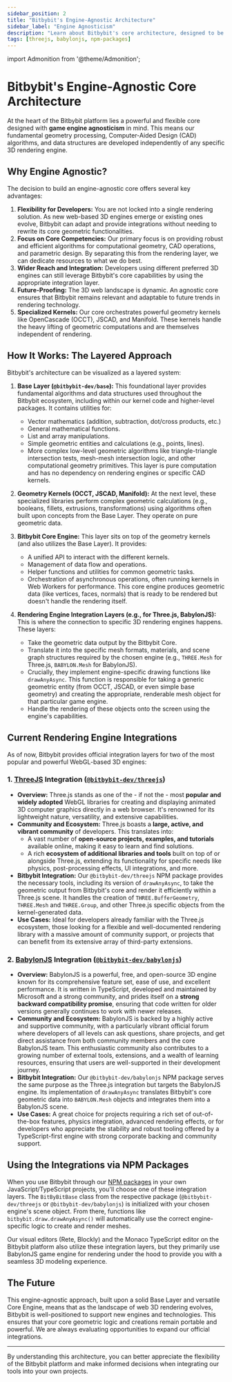 ```yaml
---
sidebar_position: 2
title: "Bitbybit's Engine-Agnostic Architecture"
sidebar_label: "Engine Agnosticism"
description: "Learn about Bitbybit's core architecture, designed to be game engine agnostic, its base layer of fundamental algorithms, and its current integrations with Three.js and BabylonJS."
tags: [threejs, babylonjs, npm-packages]
---
```


import Admonition from '@theme/Admonition';

# Bitbybit's Engine-Agnostic Core Architecture

At the heart of the Bitbybit platform lies a powerful and flexible core designed with **game engine agnosticism** in mind. This means our fundamental geometry processing, Computer-Aided Design (CAD) algorithms, and data structures are developed independently of any specific 3D rendering engine.

## Why Engine Agnostic?

The decision to build an engine-agnostic core offers several key advantages:

1.  **Flexibility for Developers:** You are not locked into a single rendering solution. As new web-based 3D engines emerge or existing ones evolve, Bitbybit can adapt and provide integrations without needing to rewrite its core geometric functionalities.
2.  **Focus on Core Competencies:** Our primary focus is on providing robust and efficient algorithms for computational geometry, CAD operations, and parametric design. By separating this from the rendering layer, we can dedicate resources to what we do best.
3.  **Wider Reach and Integration:** Developers using different preferred 3D engines can still leverage Bitbybit's core capabilities by using the appropriate integration layer.
4.  **Future-Proofing:** The 3D web landscape is dynamic. An agnostic core ensures that Bitbybit remains relevant and adaptable to future trends in rendering technology.
5.  **Specialized Kernels:** Our core orchestrates powerful geometry kernels like OpenCascade (OCCT), JSCAD, and Manifold. These kernels handle the heavy lifting of geometric computations and are themselves independent of rendering.

## How It Works: The Layered Approach

Bitbybit's architecture can be visualized as a layered system:

1.  **Base Layer (`@bitbybit-dev/base`):** This foundational layer provides fundamental algorithms and data structures used throughout the Bitbybit ecosystem, including within our kernel code and higher-level packages. It contains utilities for:
    *   Vector mathematics (addition, subtraction, dot/cross products, etc.)
    *   General mathematical functions.
    *   List and array manipulations.
    *   Simple geometric entities and calculations (e.g., points, lines).
    *   More complex low-level geometric algorithms like triangle-triangle intersection tests, mesh-mesh intersection logic, and other computational geometry primitives.
    This layer is pure computation and has no dependency on rendering engines or specific CAD kernels.

2.  **Geometry Kernels (OCCT, JSCAD, Manifold):** At the next level, these specialized libraries perform complex geometric calculations (e.g., booleans, fillets, extrusions, transformations) using algorithms often built upon concepts from the Base Layer. They operate on pure geometric data.

3.  **Bitbybit Core Engine:** This layer sits on top of the geometry kernels (and also utilizes the Base Layer). It provides:
    *   A unified API to interact with the different kernels.
    *   Management of data flow and operations.
    *   Helper functions and utilities for common geometric tasks.
    *   Orchestration of asynchronous operations, often running kernels in Web Workers for performance.
    This core engine produces geometric data (like vertices, faces, normals) that is ready to be rendered but doesn't handle the rendering itself.

4.  **Rendering Engine Integration Layers (e.g., for Three.js, BabylonJS):** This is where the connection to specific 3D rendering engines happens. These layers:
    *   Take the geometric data output by the Bitbybit Core.
    *   Translate it into the specific mesh formats, materials, and scene graph structures required by the chosen engine (e.g., `THREE.Mesh` for Three.js, `BABYLON.Mesh` for BabylonJS).
    *   Crucially, they implement engine-specific drawing functions like `drawAnyAsync`. This function is responsible for taking a generic geometric entity (from OCCT, JSCAD, or even simple base geometry) and creating the appropriate, renderable mesh object for that particular game engine.
    *   Handle the rendering of these objects onto the screen using the engine's capabilities.


## Current Rendering Engine Integrations

As of now, Bitbybit provides official integration layers for two of the most popular and powerful WebGL-based 3D engines:

### 1. [ThreeJS](https://threejs.org/) Integration ([`@bitbybit-dev/threejs`](https://www.npmjs.com/package/@bitbybit-dev/threejs))

*   **Overview:** Three.js stands as one of the - if not the - most **popular and widely adopted** WebGL libraries for creating and displaying animated 3D computer graphics directly in a web browser. It's renowned for its lightweight nature, versatility, and extensive capabilities.
*   **Community and Ecosystem:** Three.js boasts a **large, active, and vibrant community** of developers. This translates into:
    *   A vast number of **open-source projects, examples, and tutorials** available online, making it easy to learn and find solutions.
    *   A rich **ecosystem of additional libraries and tools** built on top of or alongside Three.js, extending its functionality for specific needs like physics, post-processing effects, UI integrations, and more.
*   **Bitbybit Integration:** Our `@bitbybit-dev/threejs` NPM package provides the necessary tools, including its version of `drawAnyAsync`, to take the geometric output from Bitbybit's core and render it efficiently within a Three.js scene. It handles the creation of `THREE.BufferGeometry`, `THREE.Mesh` and `THREE.Group`, and other Three.js specific objects from the kernel-generated data.
*   **Use Cases:** Ideal for developers already familiar with the Three.js ecosystem, those looking for a flexible and well-documented rendering library with a massive amount of community support, or projects that can benefit from its extensive array of third-party extensions.

### 2. [BabylonJS](https://babylonjs.com/) Integration ([`@bitbybit-dev/babylonjs`](https://www.npmjs.com/package/@bitbybit-dev/babylonjs))

*   **Overview:** BabylonJS is a powerful, free, and open-source 3D engine known for its comprehensive feature set, ease of use, and excellent performance. It is written in TypeScript, developed and maintained by Microsoft and a strong community, and prides itself on a **strong backward compatibility promise**, ensuring that code written for older versions generally continues to work with newer releases.
*   **Community and Ecosystem:** BabylonJS is backed by a highly active and supportive community, with a particularly vibrant official forum where developers of all levels can ask questions, share projects, and get direct assistance from both community members and the core BabylonJS team. This enthusiastic community also contributes to a growing number of external tools, extensions, and a wealth of learning resources, ensuring that users are well-supported in their development journey.
*   **Bitbybit Integration:** Our `@bitbybit-dev/babylonjs` NPM package serves the same purpose as the Three.js integration but targets the BabylonJS engine. Its implementation of `drawAnyAsync` translates Bitbybit's core geometric data into `BABYLON.Mesh` objects and integrates them into a BabylonJS scene.
*   **Use Cases:** A great choice for projects requiring a rich set of out-of-the-box features, physics integration, advanced rendering effects, or for developers who appreciate the stability and robust tooling offered by a TypeScript-first engine with strong corporate backing and community support.

## Using the Integrations via NPM Packages

When you use Bitbybit through our [NPM packages](/learn/npm-packages/intro) in your own JavaScript/TypeScript projects, you'll choose one of these integration layers. The `BitByBitBase` class from the respective package (`@bitbybit-dev/threejs` or `@bitbybit-dev/babylonjs`) is initialized with your chosen engine's scene object. From there, functions like `bitbybit.draw.drawAnyAsync()` will automatically use the correct engine-specific logic to create and render meshes.

Our visual editors (Rete, Blockly) and the Monaco TypeScript editor on the Bitbybit platform also utilize these integration layers, but they primarily use BabylonJS game engine for rendering under the hood to provide you with a seamless 3D modeling experience.

## The Future

This engine-agnostic approach, built upon a solid Base Layer and versatile Core Engine, means that as the landscape of web 3D rendering evolves, Bitbybit is well-positioned to support new engines and technologies. This ensures that your core geometric logic and creations remain portable and powerful. We are always evaluating opportunities to expand our official integrations.

---

By understanding this architecture, you can better appreciate the flexibility of the Bitbybit platform and make informed decisions when integrating our tools into your own projects.